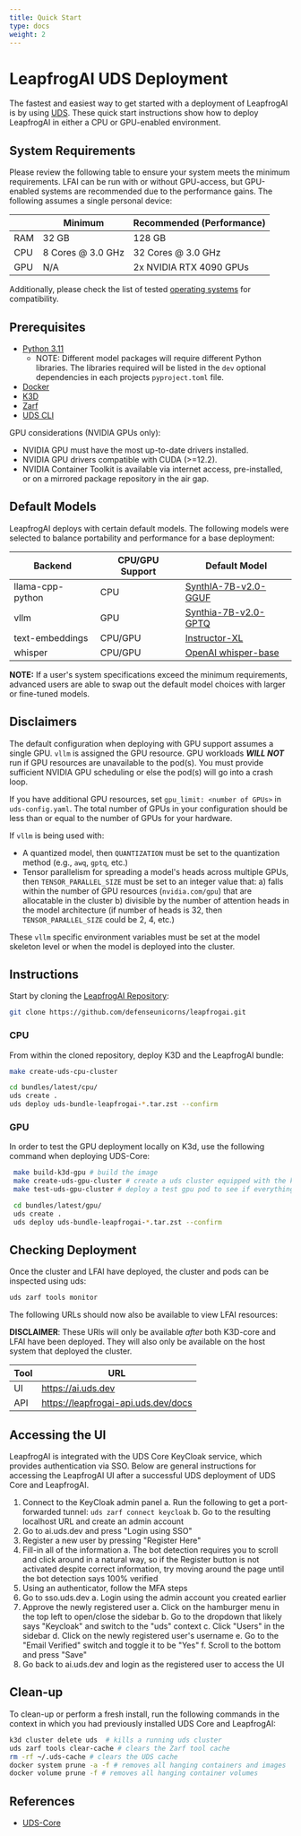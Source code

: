 ```yaml
---
title: Quick Start
type: docs
weight: 2
---
```


# LeapfrogAI UDS Deployment

The fastest and easiest way to get started with a deployment of LeapfrogAI is by using [UDS](https://github.com/defenseunicorns/uds-core). These quick start instructions show how to deploy LeapfrogAI in either a CPU or GPU-enabled environment.

## System Requirements

Please review the following table to ensure your system meets the minimum requirements. LFAI can be run with or without GPU-access, but GPU-enabled systems are recommended due to the performance gains. The following assumes a single personal device:

|     | Minimum           | Recommended (Performance) |
|-----|-------------------|---------------------------|
| RAM | 32 GB             | 128 GB                    |
| CPU | 8 Cores @ 3.0 GHz | 32 Cores @ 3.0 GHz        |
| GPU | N/A               | 2x NVIDIA RTX 4090 GPUs   |

Additionally, please check the list of tested [operating systems](https://docs.leapfrog.ai/docs/local-deploy-guide/requirements/#operating-systems) for compatibility.

## Prerequisites

- [Python 3.11](https://www.python.org/downloads/release/python-3116/)
    - NOTE: Different model packages will require different Python libraries. The libraries required will be listed in the `dev` optional dependencies in each projects `pyproject.toml` file.
- [Docker](https://docs.docker.com/engine/install/)
- [K3D](https://k3d.io/)
- [Zarf](https://docs.zarf.dev/getting-started/install/)
- [UDS CLI](https://github.com/defenseunicorns/uds-cli)

GPU considerations (NVIDIA GPUs only):

- NVIDIA GPU must have the most up-to-date drivers installed.
- NVIDIA GPU drivers compatible with CUDA (>=12.2).
- NVIDIA Container Toolkit is available via internet access, pre-installed, or on a mirrored package repository in the air gap.

## Default Models
LeapfrogAI deploys with certain default models. The following models were selected to balance portability and performance for a base deployment:

| Backend          | CPU/GPU Support | Default Model                                                                |
|------------------|-----------------|------------------------------------------------------------------------------|
| llama-cpp-python | CPU             | [SynthIA-7B-v2.0-GGUF](https://huggingface.co/TheBloke/SynthIA-7B-v2.0-GGUF) |
| vllm             | GPU             | [Synthia-7B-v2.0-GPTQ](https://huggingface.co/TheBloke/SynthIA-7B-v2.0-GPTQ) |
| text-embeddings  | CPU/GPU         | [Instructor-XL](https://huggingface.co/hkunlp/instructor-xl)                 |
| whisper          | CPU/GPU         | [OpenAI whisper-base](https://huggingface.co/openai/whisper-base)            |

**NOTE:** If a user's system specifications exceed the minimum requirements, advanced users are able to swap out the default model choices with larger or fine-tuned models.

## Disclaimers

The default configuration when deploying with GPU support assumes a single GPU. `vllm` is assigned the GPU resource. GPU workloads **_WILL NOT_** run if GPU resources are unavailable to the pod(s). You must provide sufficient NVIDIA GPU scheduling or else the pod(s) will go into a crash loop.

If you have additional GPU resources, set `gpu_limit: <number of GPUs>` in `uds-config.yaml`. The total number of GPUs in your configuration should be less than or equal to the number of GPUs for your hardware.

If `vllm` is being used with:

- A quantized model, then `QUANTIZATION` must be set to the quantization method (e.g., `awq`, `gptq`, etc.)
- Tensor parallelism for spreading a model's heads across multiple GPUs, then `TENSOR_PARALLEL_SIZE` must be set to an integer value that:
  a) falls within the number of GPU resources (`nvidia.com/gpu`) that are allocatable in the cluster
  b) divisible by the number of attention heads in the model architecture (if number of heads is 32, then `TENSOR_PARALLEL_SIZE` could be 2, 4, etc.)

These `vllm` specific environment variables must be set at the model skeleton level or when the model is deployed into the cluster.

## Instructions

Start by cloning the [LeapfrogAI Repository](https://github.com/defenseunicorns/leapfrogai.git):

``` bash
git clone https://github.com/defenseunicorns/leapfrogai.git
```

### CPU

From within the cloned repository, deploy K3D and the LeapfrogAI bundle:

``` bash
make create-uds-cpu-cluster

cd bundles/latest/cpu/
uds create .
uds deploy uds-bundle-leapfrogai-*.tar.zst --confirm
```

### GPU

In order to test the GPU deployment locally on K3d, use the following command when deploying UDS-Core:

```bash
 make build-k3d-gpu # build the image
 make create-uds-gpu-cluster # create a uds cluster equipped with the k3d-gpu image
 make test-uds-gpu-cluster # deploy a test gpu pod to see if everything is working

 cd bundles/latest/gpu/
 uds create .
 uds deploy uds-bundle-leapfrogai-*.tar.zst --confirm
```

## Checking Deployment
Once the cluster and LFAI have deployed, the cluster and pods can be inspected using uds:

```bash
uds zarf tools monitor
```

The following URLs should now also be available to view LFAI resources:

**DISCLAIMER**: These URls will only be available *after* both K3D-core and LFAI have been deployed. They will also only be available on the host system that deployed the cluster.

| Tool       | URL                                   |
| ---------- | ------------------------------------- |
| UI         | <https://ai.uds.dev>                  |
| API        | <https://leapfrogai-api.uds.dev/docs> |

## Accessing the UI

LeapfrogAI is integrated with the UDS Core KeyCloak service, which provides authentication via SSO. Below are general instructions for accessing the LeapfrogAI UI after a successful UDS deployment of UDS Core and LeapfrogAI.

1. Connect to the KeyCloak admin panel
  a. Run the following to get a port-forwarded tunnel:  `uds zarf connect keycloak`
  b. Go to the resulting localhost URL and create an admin account
2. Go to ai.uds.dev and press "Login using SSO"
3. Register a new user by pressing "Register Here"
4. Fill-in all of the information
  a. The bot detection requires you to scroll and click around in a natural way, so if the Register button is not activated despite correct information, try moving around the page until the bot detection says 100% verified
5. Using an authenticator, follow the MFA steps
6. Go to sso.uds.dev
  a. Login using the admin account you created earlier
7. Approve the newly registered user
  a. Click on the hamburger menu in the top left to open/close the sidebar
  b. Go to the dropdown that likely says "Keycloak" and switch to the "uds" context
  c. Click "Users" in the sidebar
  d. Click on the newly registered user's username
  e. Go to the "Email Verified" switch and toggle it to be "Yes"
  f. Scroll to the bottom and press "Save"
8. Go back to ai.uds.dev and login as the registered user to access the UI

## Clean-up

To clean-up or perform a fresh install, run the following commands in the context in which you had previously installed UDS Core and LeapfrogAI:

```bash
k3d cluster delete uds  # kills a running uds cluster
uds zarf tools clear-cache # clears the Zarf tool cache
rm -rf ~/.uds-cache # clears the UDS cache
docker system prune -a -f # removes all hanging containers and images
docker volume prune -f # removes all hanging container volumes
```

## References

- [UDS-Core](https://github.com/defenseunicorns/uds-core)
